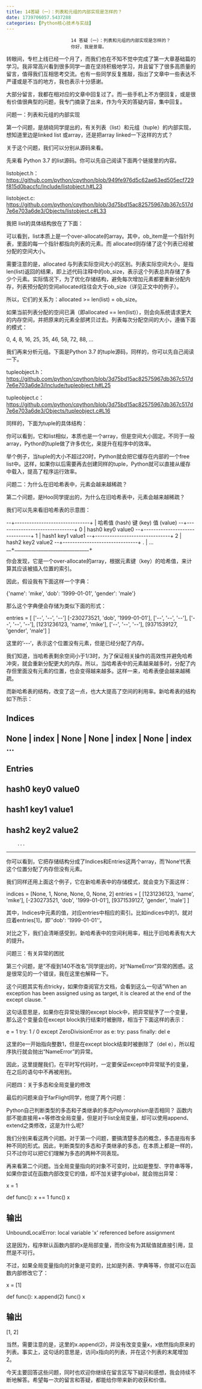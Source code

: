 ```yaml
---
title: 14答疑（一）：列表和元组的内部实现是怎样的？
date: 1739706057.5437288
categories: [Python核心技术与实战]
---
```

                            14 答疑（一）：列表和元组的内部实现是怎样的？
                            你好，我是景霄。

转眼间，专栏上线已经一个月了，而我们也在不知不觉中完成了第一大章基础篇的学习。我非常高兴看到很多同学一直在坚持积极地学习，并且留下了很多高质量的留言，值得我们互相思考交流。也有一些同学反复推敲，指出了文章中一些表达不严谨或是不当的地方，我也表示十分感谢。

大部分留言，我都在相对应的文章中回复过了。而一些手机上不方便回复，或是很有价值很典型的问题，我专门摘录了出来，作为今天的答疑内容，集中回复。

问题一：列表和元组的内部实现

第一个问题，是胡峣同学提出的，有关列表（list）和元组（tuple）的内部实现，想知道里边是linked list 或array，还是把array linked一下这样的方式？



关于这个问题，我们可以分别从源码来看。

先来看 Python 3.7 的list源码。你可以先自己阅读下面两个链接里的内容。

listobject.h：https://github.com/python/cpython/blob/949fe976d5c62ae63ed505ecf729f815d0baccfc/Include/listobject.h#L23

listobject.c: https://github.com/python/cpython/blob/3d75bd15ac82575967db367c517d7e6e703a6de3/Objects/listobject.c#L33

我把 list的具体结构放在了下面：



可以看到，list本质上是一个over-allocate的array。其中，ob_item是一个指针列表，里面的每一个指针都指向列表的元素。而 allocated则存储了这个列表已经被分配的空间大小。

需要注意的是，allocated 与列表实际空间大小的区别。列表实际空间大小，是指len(list)返回的结果，即上述代码注释中的ob_size，表示这个列表总共存储了多少个元素。实际情况下，为了优化存储结构，避免每次增加元素都要重新分配内存，列表预分配的空间allocated往往会大于ob_size（详见正文中的例子）。

所以，它们的关系为：allocated >= len(list) = ob_size。

如果当前列表分配的空间已满（即allocated == len(list)），则会向系统请求更大的内存空间，并把原来的元素全部拷贝过去。列表每次分配空间的大小，遵循下面的模式：

0, 4, 8, 16, 25, 35, 46, 58, 72, 88, ...


我们再来分析元组。下面是Python 3.7 的tuple源码，同样的，你可以先自己阅读一下。

tupleobject.h： https://github.com/python/cpython/blob/3d75bd15ac82575967db367c517d7e6e703a6de3/Include/tupleobject.h#L25

tupleobject.c：https://github.com/python/cpython/blob/3d75bd15ac82575967db367c517d7e6e703a6de3/Objects/tupleobject.c#L16

同样的，下面为tuple的具体结构：



你可以看到，它和list相似，本质也是一个array，但是空间大小固定。不同于一般array，Python的tuple做了许多优化，来提升在程序中的效率。

举个例子，当tuple的大小不超过20时，Python就会把它缓存在内部的一个free list中。这样，如果你以后需要再去创建同样的tuple，Python就可以直接从缓存中载入，提高了程序运行效率。

问题二：为什么在旧哈希表中，元素会越来越稀疏？

第二个问题，是Hoo同学提出的，为什么在旧哈希表中，元素会越来越稀疏？



我们可以先来看旧哈希表的示意图：

--+-------------------------------+
  | 哈希值 (hash)  键 (key)  值 (value)
--+-------------------------------+
0 |    hash0      key0    value0
--+-------------------------------+
1 |    hash1      key1    value1
--+-------------------------------+
2 |    hash2      key2    value2
--+-------------------------------+
. |           ...
__+_______________________________+


你会发现，它是一个over-allocate的array，根据元素键（key）的哈希值，来计算其应该被插入位置的索引。

因此，假设我有下面这样一个字典：

{'name': 'mike', 'dob': '1999-01-01', 'gender': 'male'}


那么这个字典便会存储为类似下面的形式：

entries = [
['--', '--', '--']
[-230273521, 'dob', '1999-01-01'],
['--', '--', '--'],
['--', '--', '--'],
[1231236123, 'name', 'mike'],
['--', '--', '--'],
[9371539127, 'gender', 'male']
]


这里的’---‘，表示这个位置没有元素，但是已经分配了内存。

我们知道，当哈希表剩余空间小于1/3时，为了保证相关操作的高效性并避免哈希冲突，就会重新分配更大的内存。所以，当哈希表中的元素越来越多时，分配了内存但里面没有元素的位置，也会变得越来越多。这样一来，哈希表便会越来越稀疏。

而新哈希表的结构，改变了这一点，也大大提高了空间的利用率。新哈希表的结构如下所示：

Indices
----------------------------------------------------
None | index | None | None | index | None | index ...
----------------------------------------------------


Entries
--------------------
hash0   key0  value0
---------------------
hash1   key1  value1
---------------------
hash2   key2  value2
---------------------
        ...
---------------------


你可以看到，它把存储结构分成了Indices和Entries这两个array，而’None‘代表这个位置分配了内存但没有元素。

我们同样还用上面这个例子，它在新哈希表中的存储模式，就会变为下面这样：

indices = [None, 1, None, None, 0, None, 2]
entries = [
[1231236123, 'name', 'mike'],
[-230273521, 'dob', '1999-01-01'],
[9371539127, 'gender', 'male']
]


其中，Indices中元素的值，对应entries中相应的索引。比如indices中的1，就对应着entries[1]，即’'dob': '1999-01-01'‘。

对比之下，我们会清晰感受到，新哈希表中的空间利用率，相比于旧哈希表有大大的提升。

问题三：有关异常的困扰

第三个问题，是“不瘦到140不改名”同学提出的，对“NameError”异常的困惑。这是很常见的一个错误，我在这里也解释一下。



这个问题其实有点tricky，如果你查阅官方文档，会看到这么一句话”When an exception has been assigned using as target, it is cleared at the end of the except clause. ”

这句话意思是，如果你在异常处理的except block中，把异常赋予了一个变量，那么这个变量会在except block执行结束时被删除，相当于下面这样的表示：

e = 1
try:
    1 / 0
except ZeroDivisionError as e:
    try:
        pass
    finally:
        del e


这里的e一开始指向整数1，但是在except block结束时被删除了（del e），所以程序执行就会抛出“NameError”的异常。

因此，这里提醒我们，在平时写代码时，一定要保证except中异常赋予的变量，在之后的语句中不再被用到。

问题四：关于多态和全局变量的修改

最后的问题来自于farFlight同学，他提了两个问题：


Python自己判断类型的多态和子类继承的多态Polymorphism是否相同？
函数内部不能直接用+=等修改全局变量，但是对于list全局变量，却可以使用append、extend之类修改，这是为什么呢?




我们分别来看这两个问题。对于第一个问题，要搞清楚多态的概念，多态是指有多种不同的形式。因此，判断类型的多态和子类继承的多态，在本质上都是一样的，只不过你可以把它们理解为多态的两种不同表现。

再来看第二个问题。当全局变量指向的对象不可变时，比如是整型、字符串等等，如果你尝试在函数内部改变它的值，却不加关键字global，就会抛出异常：

x = 1

def func():
    x += 1
func()
x

## 输出
UnboundLocalError: local variable 'x' referenced before assignment


这是因为，程序默认函数内部的x是局部变量，而你没有为其赋值就直接引用，显然是不可行。

不过，如果全局变量指向的对象是可变的，比如是列表、字典等等，你就可以在函数内部修改它了：

x = [1]

def func():
    x.append(2)
func()
x

## 输出
[1, 2]


当然，需要注意的是，这里的x.append(2)，并没有改变变量x，x依然指向原来的列表。事实上，这句话的意思是，访问x指向的列表，并在这个列表的末尾增加2。

今天主要回答这些问题，同时也欢迎你继续在留言区写下疑问和感想，我会持续不断地解答。希望每一次的留言和答疑，都能给你带来新的收获和价值。

                        
                        
                            